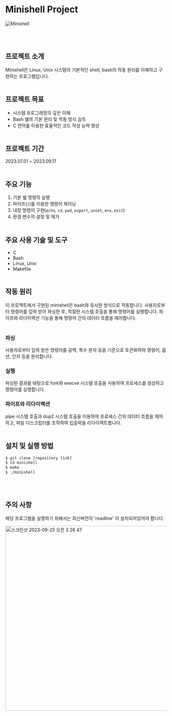 # Minishell Project

![Minishell](https://github.com/8luerose/Minishell/assets/105616046/0575a315-f1c1-494b-b487-39ec5a486d22)

<br><br>



## 프로젝트 소개
Minishell은 Linux, Unix 시스템의 기본적인 shell, bash의 작동 원리를 이해하고 구현하는 프로그램입니다. 
<br><br>

## 프로젝트 목표
- 시스템 프로그래밍의 깊은 이해
- Bash 쉘의 기본 원리 및 작동 방식 습득
- C 언어를 이용한 효율적인 코드 작성 능력 향상
<br><br>

## 프로젝트 기간
2023.07.01 ~ 2023.09.17
<br><br>

## 주요 기능
1. 기본 쉘 명령의 실행
2. 파이프(`|`)를 이용한 명령어 체이닝
3. 내장 명령어 구현(`echo`, `cd`, `pwd`, `export`, `unset`, `env`, `exit`)
4. 환경 변수의 설정 및 제거
<br><br>

## 주요 사용 기술 및 도구
- C
- Bash
- Linux, Unix
- Makefile
<br><br>

## 작동 원리
이 프로젝트에서 구현된 minishell은 bash와 유사한 방식으로 작동합니다. 
사용자로부터 명령어를 입력 받아 파싱한 후, 적절한 시스템 호출을 통해 명령어를 실행합니다. 
파이프와 리다이렉션 기능을 통해 명령어 간의 데이터 흐름을 제어합니다.
<br><br>

### 파싱
사용자로부터 입력 받은 명령어를 공백, 특수 문자 등을 기준으로 토큰화하여 명령어, 옵션, 인자 등을 분리합니다.
<br>

### 실행
파싱된 결과를 바탕으로 fork와 execve 시스템 호출을 사용하여 프로세스를 생성하고 명령어를 실행합니다.
<br>

### 파이프와 리다이렉션
pipe 시스템 호출과 dup2 시스템 호출을 이용하여 프로세스 간의 데이터 흐름을 제어하고, 파일 디스크립터를 조작하여 입출력을 리다이렉트합니다.
<br><br>

## 설치 및 실행 방법
```sh
$ git clone [repository link]
$ cd minishell
$ make
$ ./minishell
```
<br><br>
## 주의 사항
해당 프로그램을 실행하기 위해서는 최신버전의 'readline' 이 설치되어있어야 합니다.


<img width="577" alt="스크린샷 2023-09-25 오전 3 26 47" src="https://github.com/8luerose/Minishell/assets/105616046/232a20f3-f049-4e2d-b097-6dda3e6c88fb">




